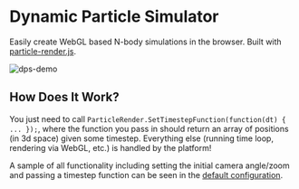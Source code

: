# Dynamic Particle Simulator
Easily create WebGL based N-body simulations in the browser. Built with <a href="https://www.npmjs.com/package/particle-render">particle-render.js</a>.

![dps-demo](https://user-images.githubusercontent.com/6633831/169607605-40e1c4d3-82df-4975-bbb8-fd2eec910191.gif)
## How Does It Work?
You just need to call `ParticleRender.SetTimestepFunction(function(dt) { ... });`, where the function you pass in should return an array of positions (in 3d space) given some timestep. Everything else (running time loop, rendering via WebGL, etc.) is handled by the platform!

A sample of all functionality including setting the initial camera angle/zoom and passing a timestep function can be seen in the <a href="https://cppshane.github.io/Dynamic-Particle-Simulator">default configuration</a>.

